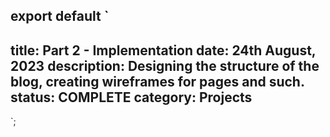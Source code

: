 export default `
---
title: Part 2 - Implementation
date: 24th August, 2023
description: Designing the structure of the blog, creating wireframes for pages and such.
status: COMPLETE
category: Projects
---
`;